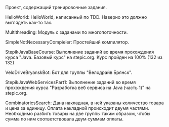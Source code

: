 Проект, содержащий тренировочные задания.

HelloWorld:
HelloWorld, написанный по TDD. Наверно это должно выглядеть как-то так.

Multithreading:
Модуль с задачами по многопоточности.

SimpleNotNecessaryCompieler:
Простейший компилятор.

StepikJavaBaseCourse:
Выполнение заданий во время прохождения курса "Java. Базовый курс" на stepic.org. Курс пройден на 100% (132 из 132)

VeloDriveBryanskBot:
Бот для группы "Велодрайв Брянск".

StepikJavaWebServicesPart1:
Выполнение заданий во время прохождения курса "Разработка веб сервиса на Java (часть 1)" на stepic.org.

CombinatoricsSearch:
Дана накладная, в ней указаны количество товара и цена за единицу. Оплата накладной происходит двумя частями. Необходимо разбить товары на две группы таким образом, чтобы сумма по ним соответствовала двум суммам оплаты.